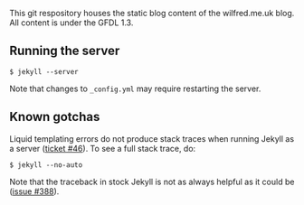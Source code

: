This git respository houses the static blog content of the
wilfred.me.uk blog. All content is under the GFDL 1.3.

## Running the server

    $ jekyll --server

Note that changes to `_config.yml` may require restarting the server.

## Known gotchas

Liquid templating errors do not produce stack traces when running
Jekyll as a server
([ticket #46](https://github.com/mojombo/jekyll/issues/46)). To see a
full stack trace, do:

    $ jekyll --no-auto
    
Note that the traceback in stock Jekyll is not as always helpful as it
could be ([issue #388](https://github.com/mojombo/jekyll/issues/388)).
